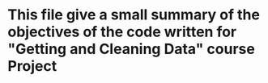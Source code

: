 # This file give a small summary of the objectives of the code written for "Getting and Cleaning Data" course Project
